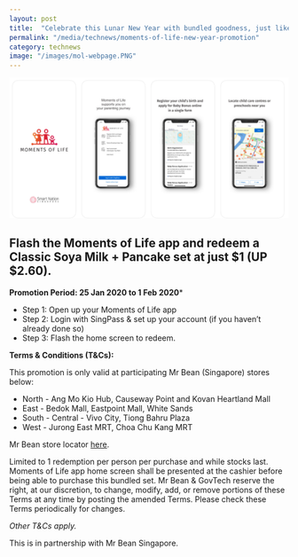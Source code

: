 ```yaml
---
layout: post
title:  "Celebrate this Lunar New Year with bundled goodness, just like the Moments of Life app!"
permalink: "/media/technews/moments-of-life-new-year-promotion"
category: technews
image: "/images/mol-webpage.PNG"
---
```


![MOL](/images/mol-webpage.PNG)


Flash the Moments of Life app and redeem a Classic Soya Milk + Pancake set at just $1 (UP $2.60).
---

**Promotion Period: 25 Jan 2020 to 1 Feb 2020***

<Insert GIF on how to get to homescreen>

 - Step 1: Open up your Moments of Life app
 - Step 2: Login with SingPass & set up your account (if you haven’t already done so)
 - Step 3: Flash the home screen to redeem. 


**Terms & Conditions (T&Cs):**

This promotion is only valid at participating Mr Bean (Singapore) stores below:

 - North - Ang Mo Kio Hub, Causeway Point and Kovan Heartland Mall
 - East - Bedok Mall, Eastpoint Mall, White Sands
 - South - Central - Vivo City, Tiong Bahru Plaza
 - West - Jurong East MRT, Choa Chu Kang MRT

Mr Bean store locator [here](http://www.mrbean.com.sg/store-locator).

Limited to 1 redemption per person per purchase and while stocks last. 
Moments of Life app home screen shall be presented at the cashier before being able to purchase this bundled set.
Mr Bean & GovTech reserve the right, at our discretion, to change, modify, add, or remove portions of these Terms at any time by posting the amended Terms. Please check these Terms periodically for changes.

*Other T&Cs apply.*

This is in partnership with Mr Bean Singapore.

